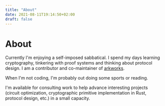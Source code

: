 ```yaml
---
title: "About"
date: 2021-08-11T19:14:50+02:00
draft: false
---
```

# About


Currently I'm enjoying a self-imposed sabbatical. I spend my days learning cryptography, tinkering with proof systems and thinking about protocol design. I am a contributor and co-maintainer of [arkworks](/arkworks).

When I'm not coding, I'm probably out doing some sports or reading.

I'm available for consulting work to help advance interesting projects (circuit optimization, cryptographic primitive implementation in Rust, protocol design, etc.) in a small capacity.
